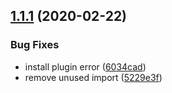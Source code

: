 ## [1.1.1](https://github.com/behawesometw/hawesome-vue-extends/compare/v1.1.0...v1.1.1) (2020-02-22)


### Bug Fixes

* install plugin error ([6034cad](https://github.com/behawesometw/hawesome-vue-extends/commit/6034cadb43829c188d50f2c545e4163232df4ceb))
* remove unused import ([5229e3f](https://github.com/behawesometw/hawesome-vue-extends/commit/5229e3f9ba2bc8d64dbf57d13486cc5bd8a9ddcd))
